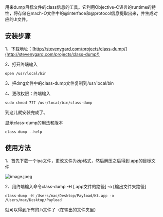 用来dump目标文件的class信息的工具。它利用Objective-C语言的runtime的特性，将存储在mach-O文件中的@interface和@protocol信息提取出来，并生成对应的.h文件。

## 安装步骤

1、下载地址：[http://stevenygard.com/projects/class-dump/](http://stevenygard.com/projects/class-dump/)

2、打开终端输入

    open /usr/local/bin



3、把dmg文件中的class-dump文件复制到/usr/local/bin

4、更改权限：终端输入

    sudo chmod 777 /usr/local/bin/class-dump



到这儿就安装完成了。

显示class-dump的用法和版本

    class-dump --help



## 使用方法

1、首先下载一个ipa文件，更改文件为zip格式，然后解压之后得到.app的目标文件

![image.jpeg](http://upload-images.jianshu.io/upload_images/1613923-639b564aa9c3da11.jpeg?imageMogr2/auto-orient/strip%7CimageView2/2/w/1240)

2、用终端输入命令class-dump -H [.app文件的路径] -o [输出文件夹路径]

    class-dump -H /Users/mac/Desktop/Payload/Kt.app -o /Users/mac/Desktop/Payload



就可以得到所有的.h文件了（在输出的文件夹里）
